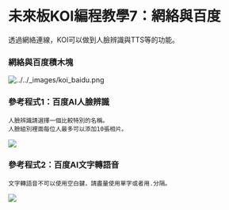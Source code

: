 # 未來板KOI編程教學7：網絡與百度

透過網絡連線，KOI可以做到人臉辨識與TTS等的功能。

### 網絡與百度積木塊

![../../\_images/koi\_baidu.png](https://kittenbothk.readthedocs.io/en/latest/\_images/koi\_baidu.png)

### 參考程式1：百度AI人臉辨識

```
人臉辨識請選擇一個比較特別的名稱。
人臉組別裡面每位人最多可以添加10張相片。
```

![](https://kittenbothk.readthedocs.io/en/latest/\_images/koi\_baidu\_code1.png)

### 參考程式2：百度AI文字轉語音

```
文字轉語音不可以使用空白鍵，請盡量使用單字或者用.分隔。
```

![](https://kittenbothk.readthedocs.io/en/latest/\_images/koi\_baidu\_code2.png)
